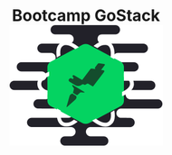 <h1 align="center">
    Bootcamp GoStack
    <img alt="Bootcamp GoStack" src="https://github.com/Victor19Rodrigues/gostack-meetapp/blob/master/assets/logo-bootcamp.svg" />
    <br>
</h1>
